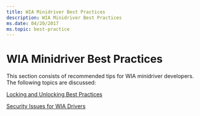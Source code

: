 ```yaml
---
title: WIA Minidriver Best Practices
description: WIA Minidriver Best Practices
ms.date: 04/20/2017
ms.topic: best-practice
---
```


# WIA Minidriver Best Practices





This section consists of recommended tips for WIA minidriver developers. The following topics are discussed:

[Locking and Unlocking Best Practices](locking-and-unlocking-best-practices.md)

[Security Issues for WIA Drivers](security-issues-for-wia-drivers.md)

 

 




